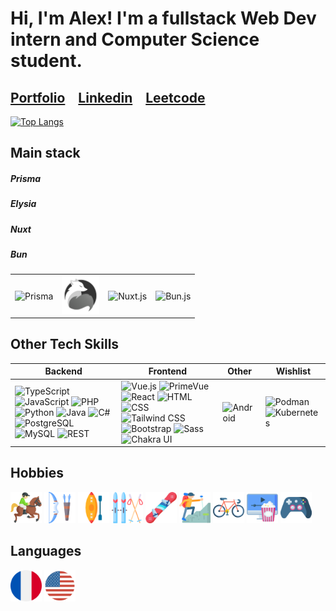 <h1>Hi, I'm Alex! I'm a fullstack Web Dev intern and Computer Science student.</h1>

<h2><a href='https://agilbert.dev'>Portfolio</a>&emsp;<a href='https://www.linkedin.com/in/AGilbertDev/'>Linkedin</a>&emsp;<a href='https://leetcode.com/AGilbertDev/'>Leetcode</a></h2>

[![Top Langs](https://github-readme-stats-alexandre-gilberts-projects.vercel.app/api/top-langs/?username=AGilbertDev&layout=compact)](https://github.com/AGilbertDev/github-readme-stats)

<h2>Main stack</h2>
	<table>
		<tr>
			<td><img width="60" src="https://cdn.icon-icons.com/icons2/2107/PNG/512/file_type_light_prisma_icon_130444.png" alt="Prisma" title="Prisma"/></td>
			<td><img width="60" src="img/ElysiaJS.png" alt="Elysia.js" title="Elysia.js"/></td>
    			<td><img width="60" src="https://github.com/marwin1991/profile-technology-icons/assets/136815194/ebd92b15-970a-45b8-8c4c-0ecf69b17cdc" alt="Nuxt.js" title="Nuxt.js"/></td>
			<td><img width="60" src="https://github.com/marwin1991/profile-technology-icons/assets/136815194/7e9599e9-0570-4bb6-b17f-676ed589912f" alt="Bun.js" title="Bun.js"/></td>
		</tr>
		<tr>
			<h5>Prisma</h5>
			<h5>Elysia</h5>
			<h5>Nuxt</h5>
			<h5>Bun</h5>
		</tr>
	</table>

<h2>Other Tech Skills</h2>
<table>
	<thead>
		<tr>
			<th>Backend</th>
			<th>Frontend</th>
			<th>Other</th>
			<th>Wishlist</th>
		</tr>
	</thead>
	<tbody>
		<tr>
			<td>
				<img width="50" src="https://user-images.githubusercontent.com/25181517/183890598-19a0ac2d-e88a-4005-a8df-1ee36782fde1.png" alt="TypeScript" title="TypeScript"/>
				<img width="50" src="https://user-images.githubusercontent.com/25181517/117447155-6a868a00-af3d-11eb-9cfe-245df15c9f3f.png" alt="JavaScript" title="JavaScript"/>
				<img width="50" src="https://user-images.githubusercontent.com/25181517/183570228-6a040b9f-3ddf-47a2-a201-743121dac664.png" alt="PHP" title="PHP"/>
    				<img width="50" src="https://user-images.githubusercontent.com/25181517/183423507-c056a6f9-1ba8-4312-a350-19bcbc5a8697.png" alt="Python" title="Python"/>
				<img width="50" src="https://user-images.githubusercontent.com/25181517/117201156-9a724800-adec-11eb-9a9d-3cd0f67da4bc.png" alt="Java" title="Java"/>		
				<img width="50" src="https://user-images.githubusercontent.com/25181517/121405384-444d7300-c95d-11eb-959f-913020d3bf90.png" alt="C#" title="C#"/>
				<img width="50" src="https://user-images.githubusercontent.com/25181517/117208740-bfb78400-adf5-11eb-97bb-09072b6bedfc.png" alt="PostgreSQL" title="PostgreSQL"/>
				<img width="50" src="https://user-images.githubusercontent.com/25181517/183896128-ec99105a-ec1a-4d85-b08b-1aa1620b2046.png" alt="MySQL" title="MySQL"/>
				<img width="50" src="https://user-images.githubusercontent.com/25181517/192107858-fe19f043-c502-4009-8c47-476fc89718ad.png" alt="REST" title="REST"/>
			</td>
			<td>
				<img width="50" src="https://user-images.githubusercontent.com/25181517/117448124-a2da9800-af3e-11eb-85d2-bd1b69b65603.png" alt="Vue.js" title="Vue.js"/>
				<img width="40" src="https://i2.wp.com/www.primefaces.org/wp-content/uploads/2021/10/primevue-logo-1.png?fit=263%2C300&ssl=1" alt="PrimeVue" title="PrimeVue"/>
				<img width="50" src="https://user-images.githubusercontent.com/25181517/183897015-94a058a6-b86e-4e42-a37f-bf92061753e5.png" alt="React" title="React"/>
				<img width="50" src="https://user-images.githubusercontent.com/25181517/192158954-f88b5814-d510-4564-b285-dff7d6400dad.png" alt="HTML" title="HTML"/>
				<img width="50" src="https://user-images.githubusercontent.com/25181517/183898674-75a4a1b1-f960-4ea9-abcb-637170a00a75.png" alt="CSS" title="CSS"/>
    				<img width="50" src="https://user-images.githubusercontent.com/25181517/202896760-337261ed-ee92-4979-84c4-d4b829c7355d.png" alt="Tailwind CSS" title="Tailwind CSS"/>
				<img width="50" src="https://user-images.githubusercontent.com/25181517/183898054-b3d693d4-dafb-4808-a509-bab54cf5de34.png" alt="Bootstrap" title="Bootstrap"/>
				<img width="50" src="https://user-images.githubusercontent.com/25181517/192158956-48192682-23d5-4bfc-9dfb-6511ade346bc.png" alt="Sass" title="Sass"/>
				<img width="50" src="https://user-images.githubusercontent.com/25181517/190887639-d0ba4ec9-ddbe-45dd-bea1-4db83846503e.png" alt="Chakra UI" title="Chakra UI"/>
			</td>
			<td>
				<img width="50" src="https://user-images.githubusercontent.com/25181517/117269608-b7dcfb80-ae58-11eb-8e66-6cc8753553f0.png" alt="Android" title="Android"/>
			</td>
			<td>
				<img width="50" src="https://miro.medium.com/v2/resize:fit:598/1*ZAxXUsFewae_-MfJK0GD8w.png" alt="Podman" title="Podman"/>
				<img width="50" src="https://user-images.githubusercontent.com/25181517/182534006-037f08b5-8e7b-4e5f-96b6-5d2a5558fa85.png" alt="Kubernetes" title="Kubernetes"/>
			</td>
		</tr>
	</tbody>
</table>

<h2>Hobbies</h2>
	<div>
		<img width="50" src="img/001-horseback.png" alt="Horseback Riding" title="Horseback Riding"/>
		<img width="50" src="img/006-archery.png" alt="Archery" title="Archery"/>
		<img width="50" src="img/002-kayak.png" alt="Kayaking" title="Kayaking"/>
		<img width="50" src="img/007-skiing.png" alt="Cross-Country Skiing" title="Cross-Country Skiing"/>
		<img width="50" src="img/snowboard.png" alt="Snowboarding" title="Snowboarding"/>
		<img width="50" src="img/008-hiking.png" alt="Hiking" title="Hiking"/>
		<img width="50" src="img/005-bicycle.png" alt="Cycling" title="Cycling"/>
		<img width="50" src="img/004-movies.png" alt="Movies/TV Shows" title="Movies/TV Shows"/>
		<img width="50" src="img/003-gamepad.png" alt="Viedo Games" title="Video Games"/>
	</div>
<h2>Languages</h2>
	<div>
		<img width="50" src="img/french.png" alt="French" title="French"/>
		<img width="50" src="img/english.png" alt="English" title="English"/>
	</div>
